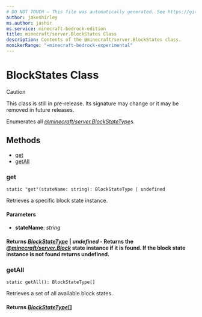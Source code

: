 ```yaml
---
# DO NOT TOUCH — This file was automatically generated. See https://github.com/mojang/minecraftapidocsgenerator to modify descriptions, examples, etc.
author: jakeshirley
ms.author: jashir
ms.service: minecraft-bedrock-edition
title: minecraft/server.BlockStates Class
description: Contents of the @minecraft/server.BlockStates class.
monikerRange: "=minecraft-bedrock-experimental"
---
```

# BlockStates Class

> [!CAUTION]
> This class is still in pre-release.  Its signature may change or it may be removed in future releases.

Enumerates all [*@minecraft/server.BlockStateType*](../../minecraft/server/BlockStateType.md)s.

## Methods
- [get](#get)
- [getAll](#getall)

### **get**
`
static "get"(stateName: string): BlockStateType | undefined
`

Retrieves a specific block state instance.

#### **Parameters**
- **stateName**: *string*

#### **Returns** [*BlockStateType*](BlockStateType.md) | *undefined* - Returns the [*@minecraft/server.Block*](../../minecraft/server/Block.md) state instance if it is found. If the block state instance is not found returns undefined.

### **getAll**
`
static getAll(): BlockStateType[]
`

Retrieves a set of all available block states.

#### **Returns** [*BlockStateType*](BlockStateType.md)[]
